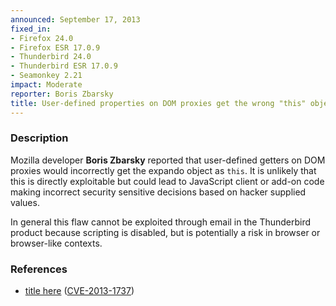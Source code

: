 ```yaml
---
announced: September 17, 2013
fixed_in:
- Firefox 24.0
- Firefox ESR 17.0.9
- Thunderbird 24.0
- Thunderbird ESR 17.0.9
- Seamonkey 2.21
impact: Moderate
reporter: Boris Zbarsky
title: User-defined properties on DOM proxies get the wrong "this" object
---
```


<h3>Description</h3>

<p>Mozilla developer <strong>Boris Zbarsky</strong> reported that user-defined
getters on DOM proxies would incorrectly get the expando object as <code>this</code>.
It is unlikely that this is directly exploitable but could lead to JavaScript
client or add-on code making incorrect security sensitive decisions based
on hacker supplied values.
</p>


<p class="note">In general this flaw cannot be exploited through email in the
Thunderbird product because scripting is disabled, but is potentially a risk in
browser or browser-like contexts.</p>

<h3>References</h3>

<ul>
  <li><a href="https://bugzilla.mozilla.org/show_bug.cgi?id=907727">
       title here</a> (<a href="http://cve.mitre.org/cgi-bin/cvename.cgi?name=CVE-2013-1737" class="ex-ref">CVE-2013-1737</a>)</li>
</ul>



